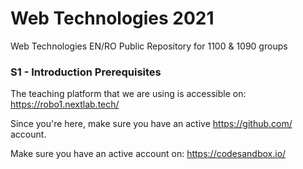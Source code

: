 # Web Technologies 2021
Web Technologies EN/RO Public Repository for 1100 & 1090 groups

### S1 - Introduction Prerequisites

The teaching platform that we are using is accessible on: https://robo1.nextlab.tech/

Since you're here, make sure you have an active https://github.com/ account.

Make sure you have an active account on: https://codesandbox.io/

